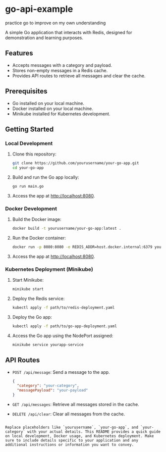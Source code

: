 # go-api-example
practice go to improve on my own understanding

A simple Go application that interacts with Redis, designed for demonstration and learning purposes.

## Features

- Accepts messages with a category and payload.
- Stores non-empty messages in a Redis cache.
- Provides API routes to retrieve all messages and clear the cache.

## Prerequisites

- Go installed on your local machine.
- Docker installed on your local machine.
- Minikube installed for Kubernetes development.

## Getting Started

### Local Development

1. Clone this repository:

   ```bash
   git clone https://github.com/yourusername/your-go-app.git
   cd your-go-app
   ```

2. Build and run the Go app locally:

   ```bash
   go run main.go
   ```

3. Access the app at [http://localhost:8080](http://localhost:8080).

### Docker Development

1. Build the Docker image:

   ```bash
   docker build -t yourusername/your-go-app:latest .
   ```

2. Run the Docker container:

   ```bash
   docker run -p 8080:8080 -e REDIS_ADDR=host.docker.internal:6379 yourusername/your-go-app:latest
   ```

3. Access the app at [http://localhost:8080](http://localhost:8080).

### Kubernetes Deployment (Minikube)

1. Start Minikube:

   ```bash
   minikube start
   ```

2. Deploy the Redis service:

   ```bash
   kubectl apply -f path/to/redis-deployment.yaml
   ```

3. Deploy the Go app:

   ```bash
   kubectl apply -f path/to/go-app-deployment.yaml
   ```

4. Access the Go app using the NodePort assigned:

   ```bash
   minikube service yourapp-service
   ```

## API Routes

- `POST /api/message`: Send a message to the app.
  ```json
  {
    "category": "your-category",
    "messagePayload": "your-payload"
  }
  ```

- `GET /api/messages`: Retrieve all messages stored in the cache.

- `DELETE /api/clear`: Clear all messages from the cache.

```

Replace placeholders like `yourusername`, `your-go-app`, and `your-category` with your actual details. This README provides a quick guide on local development, Docker usage, and Kubernetes deployment. Make sure to include details specific to your application and any additional instructions or information you want to convey.